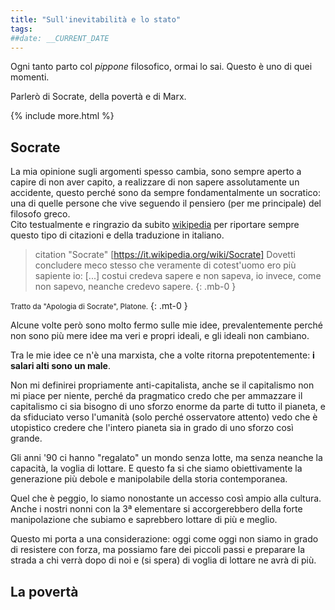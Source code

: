 ```yaml
---
title: "Sull'inevitabilità e lo stato"
tags: 
##date: __CURRENT_DATE
---
```


Ogni tanto parto col *pippone* filosofico, ormai lo sai. Questo è uno di quei momenti.

Parlerò di Socrate, della povertà e di Marx.

{% include more.html %}

## Socrate

La mia opinione sugli argomenti spesso cambia, sono sempre aperto a capire di non aver capito, a realizzare di non sapere assolutamente un accidente, questo perché sono da sempre fondamentalmente un socratico: una di quelle persone che vive seguendo il pensiero (per me principale) del filosofo greco.  
Cito testualmente e ringrazio da subito [wikipedia] per riportare sempre questo tipo di citazioni e della traduzione in italiano.

> citation "Socrate" [https://it.wikipedia.org/wiki/Socrate]
> Dovetti concludere meco stesso che veramente di cotest'uomo ero più sapiente io: [...] costui credeva sapere e non sapeva, io invece, come non sapevo, neanche credevo sapere.
{: .mb-0 }

<small class="text-muted">Tratto da "Apologia di Socrate", Platone.</small>
{: .mt-0 }

Alcune volte però sono molto fermo sulle mie idee, prevalentemente perché non sono più mere idee ma veri e propri ideali, e gli ideali non cambiano.

Tra le mie idee ce n'è una marxista, che a volte ritorna prepotentemente: **i salari alti sono un male**.

Non mi definirei propriamente anti-capitalista, anche se il capitalismo non mi piace per niente, perché da pragmatico credo che  per ammazzare il capitalismo ci sia bisogno di uno sforzo enorme da parte di tutto il pianeta, e da sfiduciato verso l'umanità (solo perché osservatore attento) vedo che è utopistico credere che l'intero pianeta sia in grado di uno sforzo così grande.

Gli anni '90 ci hanno "regalato" un mondo senza lotte, ma senza neanche la capacità, la voglia di lottare. E questo fa si che siamo obiettivamente la generazione più debole e manipolabile della storia contemporanea.

Quel che è peggio, lo siamo nonostante un accesso così ampio alla cultura. Anche i nostri nonni con la 3ª elementare si accorgerebbero della forte manipolazione che subiamo e saprebbero lottare di più e meglio.

Questo mi porta a una considerazione: oggi come oggi non siamo in grado di resistere con forza, ma possiamo fare dei piccoli passi e preparare la strada a chi verrà dopo di noi e (si spera) di voglia di lottare ne avrà di più.

## La povertà



[wikipedia]: https://it.wikipedia.org/wiki/Socrate
